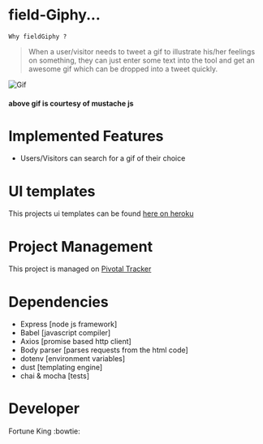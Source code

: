 # field-Giphy...

`Why fieldGiphy ?`
> When a user/visitor needs to tweet a gif to illustrate his/her feelings on something, they can just enter some text into the tool and get an awesome gif which can be dropped into a tweet quickly.

![Gif](https://cloud.githubusercontent.com/assets/288977/8779228/a3cf700e-2f02-11e5-869a-300312fb7a00.gif)
#### above gif is courtesy of mustache js

# Implemented Features
- Users/Visitors can search for a gif of their choice

# UI templates
This projects ui templates can be found [here on heroku](https://field-giphy.herokuapp.com/search)

# Project Management
This project is managed on [Pivotal Tracker](https://www.pivotaltracker.com/n/projects/2229291)

# Dependencies
- Express [node js framework]
- Babel [javascript compiler]
- Axios [promise based http client]
- Body parser [parses requests from the html code]
- dotenv [environment variables]
- dust [templating engine]
- chai & mocha [tests]

# Developer
Fortune King :bowtie:
